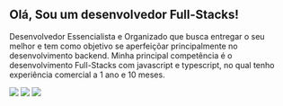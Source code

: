 ## Olá, Sou um desenvolvedor Full-Stacks!
Desenvolvedor Essencialista e Organizado que busca entregar o seu melhor e tem como objetivo se aperfeiçõar principalmente no desenvolvimento backend.
Minha principal competência é o desenvolvimento Full-Stacks com javascript e typescript, no qual tenho experiência comercial a 1 ano e 10 meses.
<div> 
  <a href="https://www.instagram.com/_marcelovtn/" target="_blank"><img src="https://img.shields.io/badge/-Instagram-%23E4405F?style=for-the-badge&logo=instagram&logoColor=white" target="_blank"></a>
  <a href = "mailto:marceloccunifor@gmail.com"><img src="https://img.shields.io/badge/-Gmail-%23333?style=for-the-badge&logo=gmail&logoColor=white" target="_blank"></a>
  <a href="https://www.linkedin.com/in/marcelovtn/" target="_blank"><img src="https://img.shields.io/badge/-LinkedIn-%230077B5?style=for-the-badge&logo=linkedin&logoColor=white" target="_blank"></a> 
</div>
